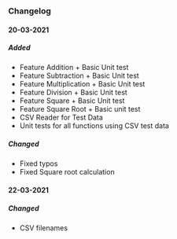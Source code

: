 ### Changelog

#### 20-03-2021

##### Added
- Feature Addition + Basic Unit test
- Feature Subtraction + Basic Unit test
- Feature Multiplication + Basic Unit test
- Feature Division + Basic Unit test
- Feature Square + Basic Unit test
- Feature Square Root + Basic unit test
- CSV Reader for Test Data
- Unit tests for all functions using CSV test data 

##### Changed
- Fixed typos
- Fixed Square root calculation

#### 22-03-2021

##### Changed
- CSV filenames
